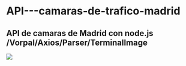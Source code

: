 # API---camaras-de-trafico-madrid
## API de camaras de Madrid con node.js /Vorpal/Axios/Parser/TerminalImage




![](https://i.ibb.co/Bjw93w5/Screenshot-2019-12-03-10-53-31.png)



